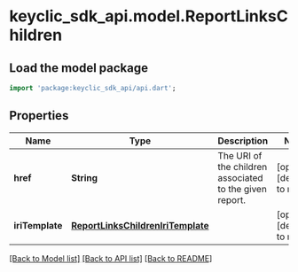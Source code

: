 # keyclic_sdk_api.model.ReportLinksChildren

## Load the model package
```dart
import 'package:keyclic_sdk_api/api.dart';
```

## Properties
Name | Type | Description | Notes
------------ | ------------- | ------------- | -------------
**href** | **String** | The URI of the children associated to the given report. | [optional] [default to null]
**iriTemplate** | [**ReportLinksChildrenIriTemplate**](ReportLinksChildrenIriTemplate.md) |  | [optional] [default to null]

[[Back to Model list]](../README.md#documentation-for-models) [[Back to API list]](../README.md#documentation-for-api-endpoints) [[Back to README]](../README.md)



